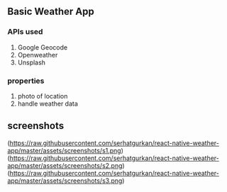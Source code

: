 ## Basic Weather App 

### APIs used

1. Google Geocode
2. Openweather
3. Unsplash 

### properties

1. photo of location
2. handle weather data 

## screenshots

(https://raw.githubusercontent.com/serhatgurkan/react-native-weather-app/master/assets/screenshots/s1.png)
(https://raw.githubusercontent.com/serhatgurkan/react-native-weather-app/master/assets/screenshots/s2.png)
(https://raw.githubusercontent.com/serhatgurkan/react-native-weather-app/master/assets/screenshots/s3.png)
